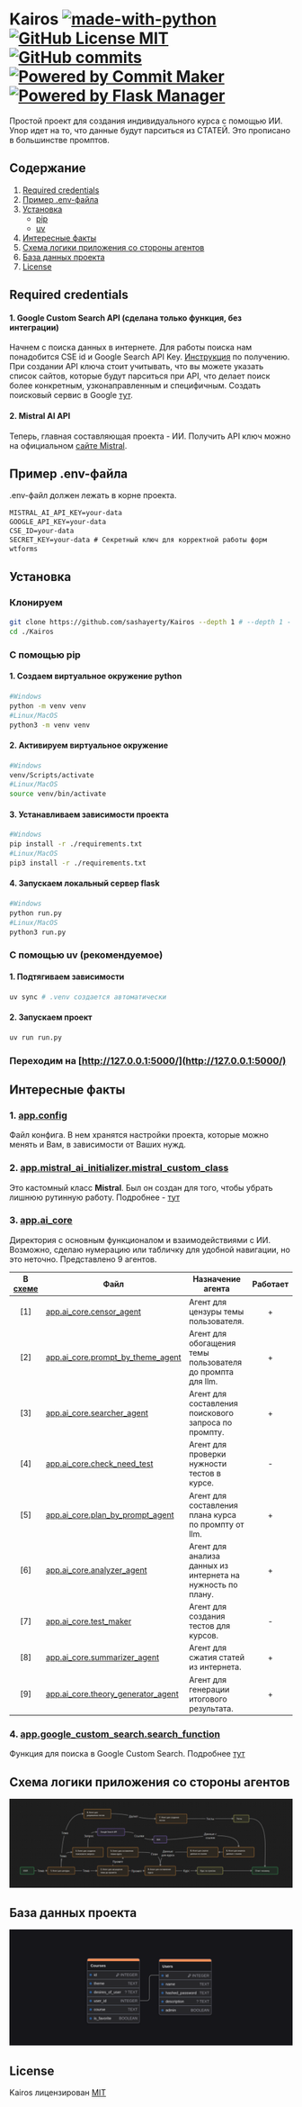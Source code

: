 # Kairos [![made-with-python](https://img.shields.io/badge/Made%20with-Flask-orange.svg)](https://flask.palletsprojects.com/en/stable/) [![GitHub License MIT](https://img.shields.io/badge/license-MIT-orange.svg)](LICENSE) [![GitHub commits](https://badgen.net/github/commits/Sashayerty/Kairos?color=orange)](https://GitHub.com/Sashayerty/Kairos/commits/) [![Powered by Commit Maker](https://shields.io/badge/Powered_by-Commit_Maker-orange)](https://github.com/Sashayerty/commit_maker) [![Powered by Flask Manager](https://shields.io/badge/Powered_by-Flask_Manager-orange)](https://github.com/Sashayerty/flask_manager)

Простой проект для создания индивидуального курса с помощью ИИ. Упор идет на то, что данные будут парситься из СТАТЕЙ. Это прописано в большинстве промптов.

## Содержание

1. [Required credentials](#required-credentials)
2. [Пример .env-файла](#пример-env-файла)
3. [Установка](#установка)
    * [pip](#с-помощью-pip)
    * [uv](#с-помощью-uv-рекомендуемое)
4. [Интересные факты](#интересные-факты)
5. [Схема логики приложения со стороны агентов](#схема-логики-приложения-со-стороны-агентов)
6. [База данных проекта](#база-данных-проекта)
7. [License](#license)

## Required credentials

#### 1. Google Custom Search API (сделана только функция, без интеграции)

Начнем с поиска данных в интернете. Для работы поиска нам понадобится CSE id и Google Search API Key. [Инструкция](https://developers.google.com/custom-search/v1/overview?hl=ru) по получению. При создании API ключа стоит учитывать, что вы можете указать список сайтов, которые будут парситься при API, что делает поиск более конкретным, узконаправленным и специфичным. Создать поисковый сервис в Google [тут](https://programmablesearchengine.google.com/controlpanel/all).

#### 2. Mistral AI API

Теперь, главная составляющая проекта - ИИ. Получить API ключ можно на официальном [сайте Mistral](https://console.mistral.ai/api-keys/).

## Пример .env-файла

.env-файл должен лежать в корне проекта.

```.env
MISTRAL_AI_API_KEY=your-data
GOOGLE_API_KEY=your-data
CSE_ID=your-data
SECRET_KEY=your-data # Секретный ключ для корректной работы форм wtforms
```

## Установка

### Клонируем

```bash
git clone https://github.com/sashayerty/Kairos --depth 1 # --depth 1 - клонируем последний коммит
cd ./Kairos
```

### С помощью pip

#### 1. Создаем виртуальное окружение python

```bash
#Windows
python -m venv venv
#Linux/MacOS
python3 -m venv venv
```

#### 2. Активируем виртуальное окружение

```bash
#Windows
venv/Scripts/activate
#Linux/MacOS
source venv/bin/activate
```

#### 3. Устанавливаем зависимости проекта

```bash
#Windows
pip install -r ./requirements.txt
#Linux/MacOS
pip3 install -r ./requirements.txt
```

#### 4. Запускаем локальный сервер flask

```bash
#Windows
python run.py
#Linux/MacOS
python3 run.py
```

### С помощью uv (рекомендуемое)

#### 1. Подтягиваем зависимости

```bash
uv sync # .venv создается автоматически
```

#### 2. Запускаем проект

```bash
uv run run.py
```

### Переходим на [http://127.0.0.1:5000/](http://127.0.0.1:5000/)

## Интересные факты

### 1. [app.config](./app/config.py)

Файл конфига. В нем хранятся настройки проекта, которые можно менять и Вам, в зависимости от Ваших нужд.

### 2. [app.mistral_ai_initializer.mistral_custom_class](./app/mistral_ai_initializer/mistral_custom_class.py)

Это кастомный класс **Mistral**. Был он создан для того, чтобы убрать лишнюю рутинную работу. Подробнее - [тут](./app/mistral_ai_initializer/mistral_custom_class.py)

### 3. [app.ai_core](./app/ai_core/)

Директория с основным функционалом и взаимодействиями с ИИ. Возможно, сделаю нумерацию или табличку для удобной навигации, но это неточно. Представлено 9 агентов.

|В [схеме](#схема-логики-приложения-со-стороны-агентов)|Файл|Назначение агента|Работает|
| :-: | --- | --- | :-: |
|[1]|[app.ai_core.censor_agent](./app/ai_core/censor_agent.py)|Агент для цензуры темы пользователя.|+|
|[2]|[app.ai_core.prompt_by_theme_agent](./app/ai_core/prompt_by_theme_agent.py)|Агент для обогащения темы пользователя до промпта для llm.|+|
|[3]|[app.ai_core.searcher_agent](./app/ai_core/searcher_agent.py)|Агент для составления поискового запроса по промпту.|+|
|[4]|[app.ai_core.check_need_test](./app/ai_core/check_need_test.py)|Агент для проверки нужности тестов в курсе.|-|
|[5]|[app.ai_core.plan_by_prompt_agent](./app/ai_core/plan_by_prompt_agent.py)|Агент для составления плана курса по промпту от llm.|+|
|[6]|[app.ai_core.analyzer_agent](./app/ai_core/analyzer_agent.py)|Агент для анализа данных из интернета на нужность по плану.|+|
|[7]|[app.ai_core.test_maker](./app/ai_core/test_maker_agent.py)|Агент для создания тестов для курсов.|-|
|[8]|[app.ai_core.summarizer_agent](./app/ai_core/summarizer_agent.py)|Агент для сжатия статей из интернета.|+|
|[9]|[app.ai_core.theory_generator_agent](./app/ai_core/theory_generator_agent.py)|Агент для генерации итогового результата.|+|

### 4. [app.google_custom_search.search_function](./app/google_custom_search/search_function.py)

Функция для поиска в Google Custom Search. Подробнее [тут](#1-google-custom-search-api)

## Схема логики приложения со стороны агентов

![Логика](logic.png)

## База данных проекта

![База данных проекта](./kairos.png)

## License

Kairos лицензирован [MIT](./LICENSE)
